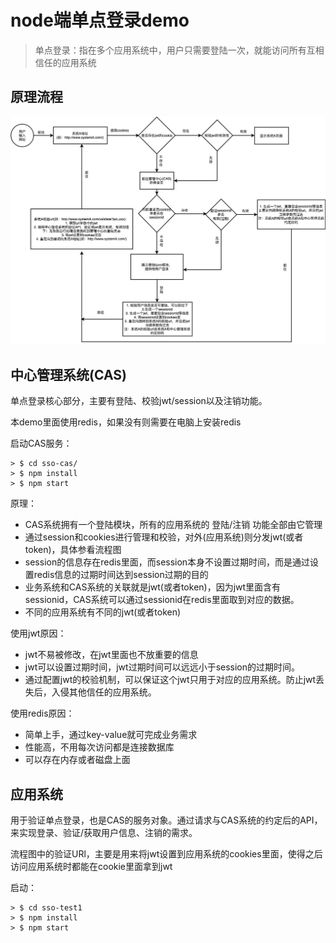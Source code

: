 # node端单点登录demo

> 单点登录：指在多个应用系统中，用户只需要登陆一次，就能访问所有互相信任的应用系统

## 原理流程

![主流程](./images/sso.jpg)

## 中心管理系统(CAS)

单点登录核心部分，主要有登陆、校验jwt/session以及注销功能。

本demo里面使用redis，如果没有则需要在电脑上安装redis

启动CAS服务：

```text
> $ cd sso-cas/
> $ npm install
> $ npm start
```

原理：

+ CAS系统拥有一个登陆模块，所有的应用系统的 登陆/注销 功能全部由它管理
+ 通过session和cookies进行管理和校验，对外(应用系统)则分发jwt(或者token)，具体参看流程图
+ session的信息存在redis里面，而session本身不设置过期时间，而是通过设置redis信息的过期时间达到session过期的目的
+ 业务系统和CAS系统的关联就是jwt(或者token)，因为jwt里面含有sessionid，CAS系统可以通过sessionid在redis里面取到对应的数据。
+ 不同的应用系统有不同的jwt(或者token)

使用jwt原因：

+ jwt不易被修改，在jwt里面也不放重要的信息
+ jwt可以设置过期时间，jwt过期时间可以远远小于session的过期时间。
+ 通过配置jwt的校验机制，可以保证这个jwt只用于对应的应用系统。防止jwt丢失后，入侵其他信任的应用系统。

使用redis原因：

+ 简单上手，通过key-value就可完成业务需求
+ 性能高，不用每次访问都是连接数据库
+ 可以存在内存或者磁盘上面

## 应用系统

用于验证单点登录，也是CAS的服务对象。通过请求与CAS系统的约定后的API，来实现登录、验证/获取用户信息、注销的需求。

流程图中的验证URl，主要是用来将jwt设置到应用系统的cookies里面，使得之后访问应用系统时都能在cookie里面拿到jwt

启动：

```text
> $ cd sso-test1
> $ npm install
> $ npm start
```
